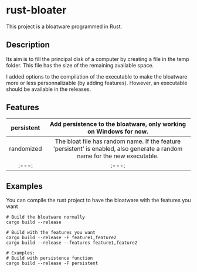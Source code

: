 # rust-bloater #
This project is a bloatware programmed in Rust. 

## Description ##
Its aim is to fill the principal disk of a computer by creating a file in the temp folder.
This file has the size of the remaining available space.

I added options to the compilation of the executable to make the bloatware more or less personnalizable (by adding features). However, an executable should be available in the releases.

## Features ##
| persistent | Add persistence to the bloatware, only working on Windows for now. | 
| :---: | :---: |
| randomized | The bloat file has random name. If the feature 'persistent' is enabled, also generate a random name for the new executable. | 
| :---: | :---: |

## Examples ##
You can compile the rust project to have the bloatware with the features you want
````
# Build the bloatware normally
cargo build --release

# Build with the features you want
cargo build --release -F feature1,feature2
cargo build --release --features feature1,feature2

# Examples: 
# Build with persistence function
cargo build --release -F persistent